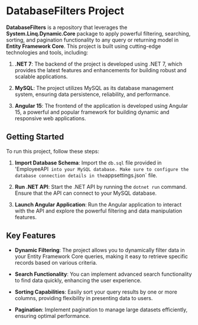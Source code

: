 # DatabaseFilters Project

**DatabaseFilters** is a  repository that leverages the **System.Linq.Dynamic.Core** package to apply powerful filtering, searching, sorting, and pagination functionality to any query or returning model in **Entity Framework Core**. This project is built using cutting-edge technologies and tools, including:

1. **.NET 7**: The backend of the project is developed using .NET 7, which provides the latest features and enhancements for building robust and scalable applications.

2. **MySQL**: The project utilizes MySQL as its database management system, ensuring data persistence, reliability, and performance.

3. **Angular 15**: The frontend of the application is developed using Angular 15, a powerful and popular framework for building dynamic and responsive web applications.

## Getting Started

To run this project, follow these steps:

1. **Import Database Schema**: Import the `db.sql` file provided in 'EmployeeAPI`  into your MySQL database. Make sure to configure the database connection details in the `appsettings.json` file.

2. **Run .NET API**: Start the .NET API by running the ```dotnet run``` command. Ensure that the API can connect to your MySQL database.

3. **Launch Angular Application**: Run the Angular application to interact with the API and explore the powerful filtering and data manipulation features.

## Key Features

- **Dynamic Filtering**: The project allows you to dynamically filter data in your Entity Framework Core queries, making it easy to retrieve specific records based on various criteria.

- **Search Functionality**: You can implement advanced search functionality to find data quickly, enhancing the user experience.

- **Sorting Capabilities**: Easily sort your query results by one or more columns, providing flexibility in presenting data to users.

- **Pagination**: Implement pagination to manage large datasets efficiently, ensuring optimal performance.

